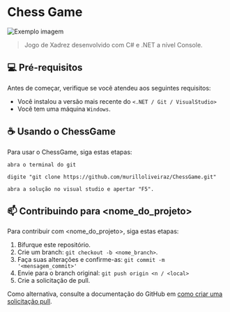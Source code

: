 # Chess Game

<img src="imagem.png" alt="Exemplo imagem">

> Jogo de Xadrez desenvolvido com C# e .NET a nível Console.

## 💻 Pré-requisitos

Antes de começar, verifique se você atendeu aos seguintes requisitos:

- Você instalou a versão mais recente do `<.NET / Git / VisualStudio>`
- Você tem uma máquina `Windows`.

## ☕ Usando o ChessGame

Para usar o ChessGame, siga estas etapas:

```
abra o terminal do git 
```
```
digite "git clone https://github.com/murilloliveiraz/ChessGame.git"
```
```
abra a solução no visual studio e apertar "F5".
```

## 📫 Contribuindo para <nome_do_projeto>

Para contribuir com <nome_do_projeto>, siga estas etapas:

1. Bifurque este repositório.
2. Crie um branch: `git checkout -b <nome_branch>`.
3. Faça suas alterações e confirme-as: `git commit -m '<mensagem_commit>'`
4. Envie para o branch original: `git push origin <n / <local>`
5. Crie a solicitação de pull.

Como alternativa, consulte a documentação do GitHub em [como criar uma solicitação pull](https://help.github.com/en/github/collaborating-with-issues-and-pull-requests/creating-a-pull-request).
